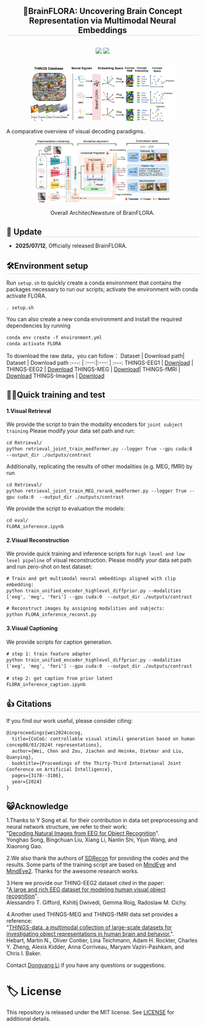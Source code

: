 <div align="center">

<h2 style="border-bottom: 1px solid lightgray;">🧠BrainFLORA: Uncovering Brain Concept Representation via Multimodal Neural Embeddings</h2>
</div>


<!-- Badges and Links Section -->
<div style="display: flex; align-items: center; justify-content: center;">

<p align="center">
  <a href="#">
  <p align="center">
    <a href='https://arxiv.org/pdf/2403.07721'><img src='http://img.shields.io/badge/Paper-arxiv.2403.07721-B31B1B.svg'></a>
    <a href='https://huggingface.co/datasets/LidongYang/EEG_Image_decode/tree/main'><img src='https://img.shields.io/badge/BrainFLORA-%F0%9F%A4%97%20Hugging%20Face-blue'></a>
  </p>
</p>


</div>

<br/>


<div align="center">
<!--  -->
<div>
<img src="fig-overview_00.png" alt="fig-genexample" style="max-width: 75%; height: auto;"/>  
</div>

</div>

A comparative overview of visual decoding paradigms.

<div align="center">
<div>
<img src="fig-framework_00.png" alt="Framework" style="max-width: 70%; height: auto;"/>
</div>

Overall ArchitecNewsture of BrainFLORA.

</div>



<!-- ## News -->
<h2 style="border-bottom: 1px solid lightgray; margin-bottom: 5px;">🐣 Update</h2>

* **2025/07/12**, Officially released BrainFLORA.



<!-- ## Environment setup -->
<h2 style="border-bottom: 1px solid lightgray; margin-bottom: 5px;">🛠️Environment setup</h2>

Run ``setup.sh`` to quickly create a conda environment that contains the packages necessary to run our scripts; activate the environment with conda activate FLORA.


```
. setup.sh
```

You can also create a new conda environment and install the required dependencies by running
```
conda env create -f environment.yml
conda activate FLORA
```

<!-- ## Prepare for Dataset -->

To download the raw data，you can follow：
Dataset | Download path| Dataset | Download path
:---: | :---:|:---: | :---:
THINGS-EEG1 |  [Download](https://openneuro.org/datasets/ds003825/versions/1.1.0) | THINGS-EEG2 | [Download](https://osf.io/3jk45/)
THINGS-MEG |  [Download](https://openneuro.org/datasets/ds004212/versions/2.0.0)| THINGS-fMRI  |  [Download](https://openneuro.org/datasets/ds004192/versions/1.0.7)
THINGS-Images |  [Download](https://osf.io/rdxy2)

<!-- We will release the processed data (such as THINGS-EEG1, THINGS-EEG2, THINGS-MEG, THINGS-fMRI) on [Huggingface], which can be directly used for training.
 -->


<!-- ## Quick training and test  -->
<h2 style="border-bottom: 1px solid lightgray; margin-bottom: 5px;">🚴‍♂️Quick training and test</h2>


#### 1.Visual Retrieval
We provide the script to train the modality encoders for ``joint subject training`` Please modify your data set path and run:
```
cd Retrieval/
python retrieval_joint_train_medformer.py --logger True --gpu cuda:0  --output_dir ./outputs/contrast
```

Additionally, replicating the results of other modalities (e.g. MEG, fMRI) by run
```
cd Retrieval/
python retrieval_joint_train_MEG_rerank_medformer.py --logger True --gpu cuda:0  --output_dir ./outputs/contrast
```
We provide the script to evaluation the models:
```
cd eval/
FLORA_inference.ipynb
```

#### 2.Visual Reconstruction
We provide quick training and inference scripts for ``high level and low level pipeline`` of visual reconstruction. Please modify your data set path and run zero-shot on test dataset:
```
# Train and get multimodal neural embeddings aligned with clip embedding:
python train_unified_encoder_highlevel_diffprior.py --modalities ['eeg', 'meg', 'fmri'] --gpu cuda:0  --output_dir ./outputs/contrast
```

```
# Reconstruct images by assigning modalities and subjects:
python FLORA_inference_reconst.py
```
#### 3.Visual Captioning

We provide scripts for caption generation.
```
# step 1: train feature adapter
python train_unified_encoder_highlevel_diffprior.py --modalities ['eeg', 'meg', 'fmri'] --gpu cuda:0  --output_dir ./outputs/contrast

# step 2: get caption from prior latent
FLORA_inference_caption.ipynb

```


<h2 style="border-bottom: 1px solid lightgray; margin-bottom: 5px;">👍 Citations</h2>

If you find our work useful, please consider citing:


```
@inproceedings{wei2024cocog,
  title={CoCoG: controllable visual stimuli generation based on human concep08/03/2024t representations},
  author={Wei, Chen and Zou, Jiachen and Heinke, Dietmar and Liu, Quanying},
  booktitle={Proceedings of the Thirty-Third International Joint Conference on Artificial Intelligence},
  pages={3178--3186},
  year={2024}
}
```


<!-- ## Acknowledge -->
<h2 style="border-bottom: 1px solid lightgray; margin-bottom: 5px;">😺Acknowledge</h2>

1.Thanks to Y Song et al. for their contribution in data set preprocessing and neural network structure, we refer to their work:</br>"[Decoding Natural Images from EEG for Object Recognition](https://arxiv.org/pdf/2308.13234.pdf)".</br> Yonghao Song, Bingchuan Liu, Xiang Li, Nanlin Shi, Yijun Wang, and Xiaorong Gao. 

2.We also thank the authors of [SDRecon](https://github.com/yu-takagi/StableDiffusionReconstruction) for providing the codes and the results. Some parts of the training script are based on [MindEye](https://medarc-ai.github.io/mindeye/) and [MindEye2](https://github.com/MedARC-AI/MindEyeV2). Thanks for the awesome research works.

3.Here we provide our THING-EEG2 dataset cited in the paper:</br>"[A large and rich EEG dataset for modeling human visual object recognition](https://www.sciencedirect.com/science/article/pii/S1053811922008758?via%3Dihub)".</br>
Alessandro T. Gifford, Kshitij Dwivedi, Gemma Roig, Radoslaw M. Cichy.


4.Another used THINGS-MEG and THINGS-fMRI data set provides a reference:</br>"[THINGS-data, a multimodal collection of large-scale datasets for investigating object representations in human brain and behavior.](https://elifesciences.org/articles/82580.pdf)".</br> Hebart, Martin N., Oliver Contier, Lina Teichmann, Adam H. Rockter, Charles Y. Zheng, Alexis Kidder, Anna Corriveau, Maryam Vaziri-Pashkam, and Chris I. Baker.





Contact [Dongyang Li](https://github.com/dongyangli-del) if you have any questions or suggestions.

# 🏷️ License
This repository is released under the MIT license. See [LICENSE](./LICENSE) for additional details.